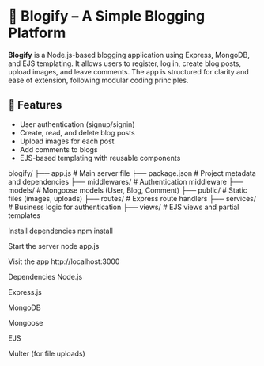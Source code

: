 # 📘 Blogify – A Simple Blogging Platform

**Blogify** is a Node.js-based blogging application using Express, MongoDB, and EJS templating. It allows users to register, log in, create blog posts, upload images, and leave comments. The app is structured for clarity and ease of extension, following modular coding principles.

## 🚀 Features

- User authentication (signup/signin)
- Create, read, and delete blog posts
- Upload images for each post
- Add comments to blogs
- EJS-based templating with reusable components


blogify/
├── app.js # Main server file
├── package.json # Project metadata and dependencies
├── middlewares/ # Authentication middleware
├── models/ # Mongoose models (User, Blog, Comment)
├── public/ # Static files (images, uploads)
├── routes/ # Express route handlers
├── services/ # Business logic for authentication
├── views/ # EJS views and partial templates


Install dependencies
npm install

Start the server
node app.js

Visit the app
http://localhost:3000


Dependencies
Node.js

Express.js

MongoDB

Mongoose

EJS

Multer (for file uploads)



